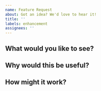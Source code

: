 ```yaml
---
name: Feature Request
about: Got an idea? We'd love to hear it!
title: ''
labels: enhancement
assignees: ''
---
```


## What would you like to see?

<!-- Describe the feature -->

## Why would this be useful?

<!-- What problem does this solve? -->

## How might it work?

<!-- Any ideas on usage? Config? Commands? (totally optional!) -->
